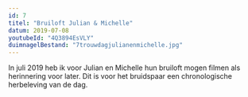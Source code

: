 ```yaml
---
id: 7
titel: "Bruiloft Julian & Michelle"
datum: 2019-07-08
youtubeId: "4Q3894EsVLY"
duimnagelBestand: "7trouwdagjulianenmichelle.jpg"
---
```


In juli 2019 heb ik voor Julian en Michelle hun bruiloft mogen filmen als herinnering voor later. Dit is voor het bruidspaar een chronologische herbeleving van de dag.
